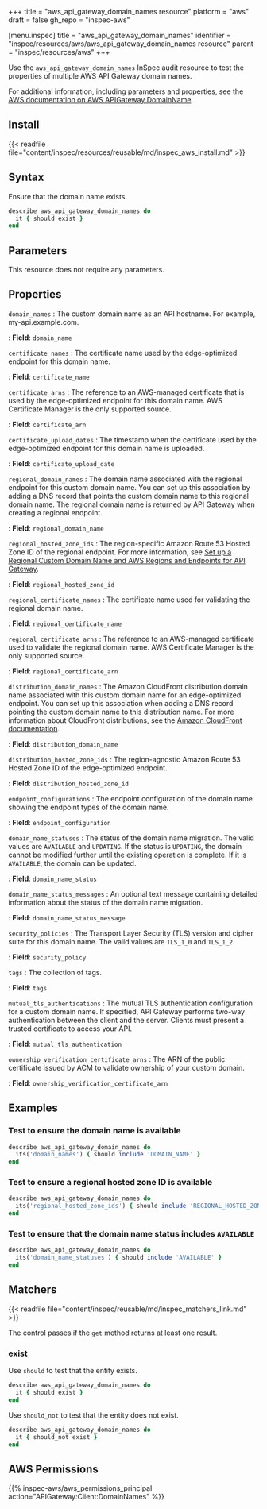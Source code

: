 +++
title = "aws_api_gateway_domain_names resource"
platform = "aws"
draft = false
gh_repo = "inspec-aws"

[menu.inspec]
title = "aws_api_gateway_domain_names"
identifier = "inspec/resources/aws/aws_api_gateway_domain_names resource"
parent = "inspec/resources/aws"
+++

Use the `aws_api_gateway_domain_names` InSpec audit resource to test the properties of multiple AWS API Gateway domain names.

For additional information, including parameters and properties, see the [AWS documentation on AWS APIGateway DomainName](https://docs.aws.amazon.com/AWSCloudFormation/latest/UserGuide/aws-resource-apigateway-domainname.html).

## Install

{{< readfile file="content/inspec/resources/reusable/md/inspec_aws_install.md" >}}

## Syntax

Ensure that the domain name exists.

```ruby
describe aws_api_gateway_domain_names do
  it { should exist }
end
```

## Parameters

This resource does not require any parameters.

## Properties

`domain_names`
: The custom domain name as an API hostname. For example, my-api.example.com.

: **Field**: `domain_name`

`certificate_names`
: The certificate name used by the edge-optimized endpoint for this domain name.

: **Field**: `certificate_name`

`certificate_arns`
: The reference to an AWS-managed certificate that is used by the edge-optimized endpoint for this domain name. AWS Certificate Manager is the only supported source.

: **Field**: `certificate_arn`

`certificate_upload_dates`
: The timestamp when the certificate used by the edge-optimized endpoint for this domain name is uploaded.

: **Field**: `certificate_upload_date`

`regional_domain_names`
: The domain name associated with the regional endpoint for this custom domain name. You can set up this association by adding a DNS record that points the custom domain name to this regional domain name. The regional domain name is returned by API Gateway when creating a regional endpoint.

: **Field**: `regional_domain_name`

`regional_hosted_zone_ids`
: The region-specific Amazon Route 53 Hosted Zone ID of the regional endpoint. For more information, see [Set up a Regional Custom Domain Name and AWS Regions and Endpoints for API Gateway](https://docs.aws.amazon.com/apigateway/latest/developerguide/apigateway-regional-api-custom-domain-create.html).

: **Field**: `regional_hosted_zone_id`

`regional_certificate_names`
: The certificate name used for validating the regional domain name.

: **Field**: `regional_certificate_name`

`regional_certificate_arns`
: The reference to an AWS-managed certificate used to validate the regional domain name. AWS Certificate Manager is the only supported source.

: **Field**: `regional_certificate_arn`

`distribution_domain_names`
: The Amazon CloudFront distribution domain name associated with this custom domain name for an edge-optimized endpoint. You can set up this association when adding a DNS record pointing the custom domain name to this distribution name. For more information about CloudFront distributions, see the [Amazon CloudFront documentation](https://docs.aws.amazon.com/cloudfront/index.html).

: **Field**: `distribution_domain_name`

`distribution_hosted_zone_ids`
: The region-agnostic Amazon Route 53 Hosted Zone ID of the edge-optimized endpoint.

: **Field**: `distribution_hosted_zone_id`

`endpoint_configurations`
: The endpoint configuration of the domain name showing the endpoint types of the domain name.

: **Field**: `endpoint_configuration`

`domain_name_statuses`
: The status of the domain name migration. The valid values are `AVAILABLE` and `UPDATING`. If the status is `UPDATING`, the domain cannot be modified further until the existing operation is complete. If it is `AVAILABLE`, the domain can be updated.

: **Field**: `domain_name_status`

`domain_name_status_messages`
: An optional text message containing detailed information about the status of the domain name migration.

: **Field**: `domain_name_status_message`

`security_policies`
: The Transport Layer Security (TLS) version and cipher suite for this domain name. The valid values are `TLS_1_0` and `TLS_1_2`.

: **Field**: `security_policy`

`tags`
: The collection of tags.

: **Field**: `tags`

`mutual_tls_authentications`
: The mutual TLS authentication configuration for a custom domain name. If specified, API Gateway performs two-way authentication between the client and the server. Clients must present a trusted certificate to access your API.

: **Field**: `mutual_tls_authentication`

`ownership_verification_certificate_arns`
: The ARN of the public certificate issued by ACM to validate ownership of your custom domain.

: **Field**: `ownership_verification_certificate_arn`

## Examples

### Test to ensure the domain name is available

```ruby
describe aws_api_gateway_domain_names do
  its('domain_names') { should include 'DOMAIN_NAME' }
end
```

### Test to ensure a regional hosted zone ID is available

```ruby
describe aws_api_gateway_domain_names do
  its('regional_hosted_zone_ids') { should include 'REGIONAL_HOSTED_ZONE_ID' }
end
```

### Test to ensure that the domain name status includes `AVAILABLE`

```ruby
describe aws_api_gateway_domain_names do
  its('domain_name_statuses') { should include 'AVAILABLE' }
end
```

## Matchers

{{< readfile file="content/inspec/reusable/md/inspec_matchers_link.md" >}}

The control passes if the `get` method returns at least one result.

### exist

Use `should` to test that the entity exists.

```ruby
describe aws_api_gateway_domain_names do
  it { should exist }
end
```

Use `should_not` to test that the entity does not exist.

```ruby
describe aws_api_gateway_domain_names do
  it { should_not exist }
end
```

## AWS Permissions

{{% inspec-aws/aws_permissions_principal action="APIGateway:Client:DomainNames" %}}
